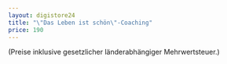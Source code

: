 ```yaml
---
layout: digistore24
title: "\"Das Leben ist schön\"-Coaching"
price: 190
---
```

(Preise inklusive gesetzlicher l&#xE4;nderabh&#xE4;ngiger Mehrwertsteuer.)